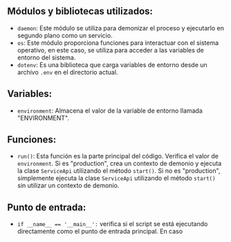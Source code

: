 Módulos y bibliotecas utilizados:
---------------------------------

-   `daemon`: Este módulo se utiliza para demonizar el proceso y ejecutarlo en segundo plano como un servicio.
-   `os`: Este módulo proporciona funciones para interactuar con el sistema operativo, en este caso, se utiliza para acceder a las variables de entorno del sistema.
-   `dotenv`: Es una biblioteca que carga variables de entorno desde un archivo `.env` en el directorio actual.

Variables:
----------

-   `environment`: Almacena el valor de la variable de entorno llamada "ENVIRONMENT".

Funciones:
----------

-   `run()`: Esta función es la parte principal del código. Verifica el valor de `environment`. Si es "production", crea un contexto de demonio y ejecuta la clase `ServiceApi` utilizando el método `start()`. Si no es "production", simplemente ejecuta la clase `ServiceApi` utilizando el método `start()` sin utilizar un contexto de demonio.

Punto de entrada:
-----------------

-   `if __name__ == '__main__':` verifica si el script se está ejecutando directamente como el punto de entrada principal. En caso
